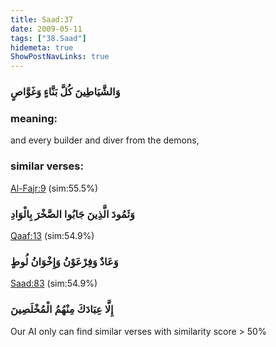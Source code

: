 ```yaml
---
title: Saad:37
date: 2009-05-11
tags: ["38.Saad"]
hidemeta: true 
ShowPostNavLinks: true 
---
```

### وَالشَّيَاطِينَ كُلَّ بَنَّاءٍ وَغَوَّاصٍ
### meaning: 
and every builder and diver from the demons,
### similar verses: 

[Al-Fajr:9](/89/9) (sim:55.5%)

### وَثَمُودَ الَّذِينَ جَابُوا الصَّخْرَ بِالْوَادِ

[Qaaf:13](/50/13) (sim:54.9%)

### وَعَادٌ وَفِرْعَوْنُ وَإِخْوَانُ لُوطٍ

[Saad:83](/38/83) (sim:54.9%)

### إِلَّا عِبَادَكَ مِنْهُمُ الْمُخْلَصِينَ

Our AI only can find similar verses with similarity score > 50% 

